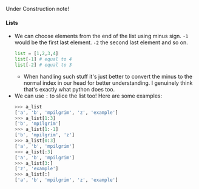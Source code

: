 Under Construction note!

#### Lists
- We can choose elements from the end of the list using minus sign. `-1` would be the first last element. `-2` the second last element and so on.
	```python
	list = [1,2,3,4]
	list[-1] # equal to 4
	list[-2] # equal to 3
	```
	- When handling such stuff it's just better to convert the minus to the normal index in our head for better understanding. I genuinely think that's exactly what python does too.
- We can use `:` to slice the list too! Here are some examples:
	```python
	>>> a_list
	['a', 'b', 'mpilgrim', 'z', 'example']
	>>> a_list[1:3] 
	['b', 'mpilgrim']
	>>> a_list[1:-1] 
	['b', 'mpilgrim', 'z']
	>>> a_list[0:3] 
	['a', 'b', 'mpilgrim']
	>>> a_list[:3] 
	['a', 'b', 'mpilgrim']
	>>> a_list[3:] 
	['z', 'example']
	>>> a_list[:] 
	['a', 'b', 'mpilgrim', 'z', 'example']
	```
